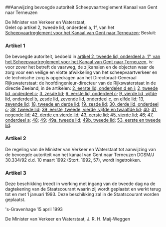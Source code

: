 <meta http-equiv='Content-Type' content='text/html; charset=utf-8' />

##Aanwijzing bevoegde autoriteit Scheepvaartreglement Kanaal van Gent naar Terneuzen

De Minister van Verkeer en Waterstaat,  
Gelet op artikel 2, tweede lid, onderdeel a, 1°, van het [Scheepvaartreglement voor het Kanaal van Gent naar Terneuzen](../../../../../../../../../../../AMvB/scheepvaartreglement/voor/het/kanaal/van/gent/naar/terneuzen/BWBR0005315/README.md);
Besluit:    

### Artikel  1  

De bevoegde autoriteit, bedoeld in [artikel 2, tweede lid, onderdeel a, 1°, van het Scheepvaartreglement voor het Kanaal van Gent naar Terneuzen](../../../../../../../../../../../AMvB/scheepvaartreglement/voor/het/kanaal/van/gent/naar/terneuzen/BWBR0005315/README.md), is: voor zover het betreft de vaarweg, de zijkanalen en de objecten waar de zorg voor een veilige en vlotte afwikkeling van het scheepvaartverkeer en de technische zorg is opgedragen aan het Directoraat-Generaal Rijkswaterstaat: de hoofdingenieur-directeur van de Rijkswaterstaat in de directie Zeeland, in de artikelen: [2, eerste lid, onderdelen d en i](../../../../../../../../../../../AMvB/scheepvaartreglement/voor/het/kanaal/van/gent/naar/terneuzen/BWBR0005315/README.md); [2, tweede lid, onderdeel c](../../../../../../../../../../../AMvB/scheepvaartreglement/voor/het/kanaal/van/gent/naar/terneuzen/BWBR0005315/README.md); [3, zesde lid](../../../../../../../../../../../AMvB/scheepvaartreglement/voor/het/kanaal/van/gent/naar/terneuzen/BWBR0005315/README.md); [6, eerste lid, onderdeel c](../../../../../../../../../../../AMvB/scheepvaartreglement/voor/het/kanaal/van/gent/naar/terneuzen/BWBR0005315/README.md); [9, vierde lid, vijfde lid, onderdeel b, zesde lid, zevende lid, onderdeel c, en elfde lid](../../../../../../../../../../../AMvB/scheepvaartreglement/voor/het/kanaal/van/gent/naar/terneuzen/BWBR0005315/README.md); [13, zevende lid](../../../../../../../../../../../AMvB/scheepvaartreglement/voor/het/kanaal/van/gent/naar/terneuzen/BWBR0005315/README.md); [18, tweede en derde lid](../../../../../../../../../../../AMvB/scheepvaartreglement/voor/het/kanaal/van/gent/naar/terneuzen/BWBR0005315/README.md); [19, zesde lid](../../../../../../../../../../../AMvB/scheepvaartreglement/voor/het/kanaal/van/gent/naar/terneuzen/BWBR0005315/README.md); [30, derde lid, onderdeel c](../../../../../../../../../../../AMvB/scheepvaartreglement/voor/het/kanaal/van/gent/naar/terneuzen/BWBR0005315/README.md); [38, tweede lid](../../../../../../../../../../../AMvB/scheepvaartreglement/voor/het/kanaal/van/gent/naar/terneuzen/BWBR0005315/README.md); [39, eerste, tweede, vierde, vijfde en twaalfde lid](../../../../../../../../../../../AMvB/scheepvaartreglement/voor/het/kanaal/van/gent/naar/terneuzen/BWBR0005315/README.md); [40](../../../../../../../../../../../AMvB/scheepvaartreglement/voor/het/kanaal/van/gent/naar/terneuzen/BWBR0005315/README.md); [41, negende lid](../../../../../../../../../../../AMvB/scheepvaartreglement/voor/het/kanaal/van/gent/naar/terneuzen/BWBR0005315/README.md); [42, derde en vierde lid](../../../../../../../../../../../AMvB/scheepvaartreglement/voor/het/kanaal/van/gent/naar/terneuzen/BWBR0005315/README.md); [43, eerste lid](../../../../../../../../../../../AMvB/scheepvaartreglement/voor/het/kanaal/van/gent/naar/terneuzen/BWBR0005315/README.md); [45, vierde lid](../../../../../../../../../../../AMvB/scheepvaartreglement/voor/het/kanaal/van/gent/naar/terneuzen/BWBR0005315/README.md); [46](../../../../../../../../../../../AMvB/scheepvaartreglement/voor/het/kanaal/van/gent/naar/terneuzen/BWBR0005315/README.md); [47, onderdeel a](../../../../../../../../../../../AMvB/scheepvaartreglement/voor/het/kanaal/van/gent/naar/terneuzen/BWBR0005315/README.md); [48](../../../../../../../../../../../AMvB/scheepvaartreglement/voor/het/kanaal/van/gent/naar/terneuzen/BWBR0005315/README.md); [49](../../../../../../../../../../../AMvB/scheepvaartreglement/voor/het/kanaal/van/gent/naar/terneuzen/BWBR0005315/README.md); [49a, tweede lid](../../../../../../../../../../../AMvB/scheepvaartreglement/voor/het/kanaal/van/gent/naar/terneuzen/BWBR0005315/README.md); [49b, tweede lid](../../../../../../../../../../../AMvB/scheepvaartreglement/voor/het/kanaal/van/gent/naar/terneuzen/BWBR0005315/README.md); [53, eerste en tweede lid](../../../../../../../../../../../AMvB/scheepvaartreglement/voor/het/kanaal/van/gent/naar/terneuzen/BWBR0005315/README.md). 

### Artikel  2  

De regeling van de Minister van Verkeer en Waterstaat tot aanwijzing van de bevoegde autoriteit van het kanaal van Gent naar Terneuzen DGSM/J 30.334/92 d.d. 10 maart 1992 (Stcrt. 1992, 57), wordt ingetrokken. 

### Artikel  3  

Deze beschikking treedt in werking met ingang van de tweede dag na de dagtekening van de Staatscourant waarin zij wordt geplaatst en werkt terug tot en met 1 januari 1993. Deze beschikking zal in de Staatscourant worden geplaatst. 

's-Gravenhage 
15 april 1993    

De 
Minister van Verkeer en Waterstaat, 
J. R. H. Maij-Weggen      
